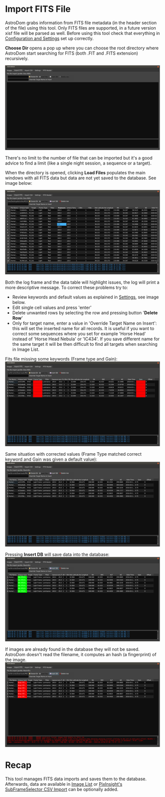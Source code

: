 # Import FITS File
AstroDom grabs information from FITS file metadata (in the header section of the file) using this tool. Only FITS files are supported, in a future version xisf file will be parsed as well.
Before using this tool check  that everything in  [Configuration and Settings](settings.md) set up correctly.

**Choose Dir** opens a pop up where you can choose the root directory where AstroDom start searching for FITS (both .FIT and .FITS extension) recursively. 

![Choose a directory](importFits1.png?raw=true)

There's no limit to the number of file that can be imported but it's a good advice to find a limit (like a single night session, a sequence or a target).

When the directory is opened, clicking **Load Files** populates the main windows with all FITS data but data are not yet saved to the database. See image below:

![Loading FITS data](importFits2.png?raw=true)

Both the log frame and the data table will highlight issues, the log will print a  more descriptive  message.
To correct these problems try to:
- Review  keywords and default values as explained in [Settings](settings.md), see image below.
- Edit single cell values and press 'enter'
- Delete unwanted rows by selecting the row and pressing button '**Delete Row**'
- Only for target name, enter a value in 'Override Target Name on Insert': this will set the inserted name for all records. It is useful if you want to correct some sequences where you set for example 'Horse Head' instead of 'Horse Head Nebula' or 'IC434'. If you save different name for the same target it will be then difficult to find all targets when searching in Image List.

Fits file missing some keywords (Frame type and Gain):![Errors in some keywords](importFits4.png?raw=true)

Same situation with corrected values (Frame Type matched correct keyword and Gain was given a default value):
![Corrected values](importFits5.png?raw=true)

Pressing **Insert DB** will save data into the database:
![Fits data imported in the table ](importFits6.png?raw=true)

If images are already found in the database they will not be saved. AstroDom doesn't read the filename, it computes an hash (a fingerprint) of the image.
![already inserted](importFits7.png?raw=true)

# Recap
This tool manages FITS data imports and saves them to the database. Afterwards, data are available in [Image List](imageList.md) or [PixInsight's SubFrameSelector CSV Import](importCsv.md) can be optionally added. 





